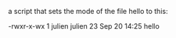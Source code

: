 a script that sets the mode of the file hello to this:



-rwxr-x-wx 1 julien julien 23 Sep 20 14:25 hello
